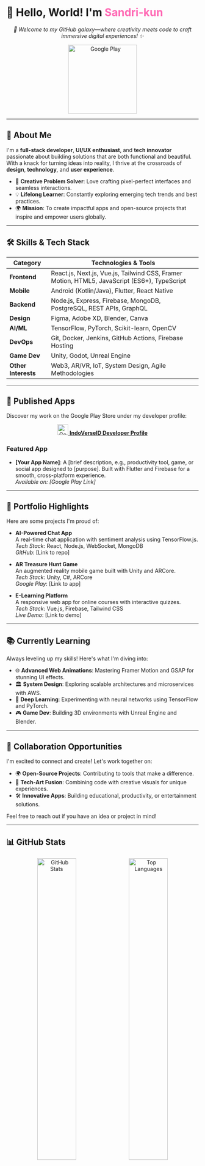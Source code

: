 # 👋 Hello, World! I'm <span style="color:#FF69B4;">Sandri-kun</span>

<p align="center">
  <i>🌌 Welcome to my GitHub galaxy—where creativity meets code to craft immersive digital experiences! ✨</i>
</p>

<p align="center">
  <a href="https://play.google.com/store/apps/developer?id=IndoVerseID&hl=id">
    <img alt="Google Play" src="https://upload.wikimedia.org/wikipedia/commons/7/78/Google_Play_Store_badge_EN.svg" width="180"/>
  </a>
</p>

---

## 🚀 **About Me**

I'm a **full-stack developer**, **UI/UX enthusiast**, and **tech innovator** passionate about building solutions that are both functional and beautiful. With a knack for turning ideas into reality, I thrive at the crossroads of **design**, **technology**, and **user experience**.

- 🎨 **Creative Problem Solver**: Love crafting pixel-perfect interfaces and seamless interactions.  
- 💡 **Lifelong Learner**: Constantly exploring emerging tech trends and best practices.  
- 🌍 **Mission**: To create impactful apps and open-source projects that inspire and empower users globally.

---

## 🛠 **Skills & Tech Stack**

| **Category**       | **Technologies & Tools**                                                                 |
|---------------------|-----------------------------------------------------------------------------------------|
| **Frontend**       | React.js, Next.js, Vue.js, Tailwind CSS, Framer Motion, HTML5, JavaScript (ES6+), TypeScript |
| **Mobile**         | Android (Kotlin/Java), Flutter, React Native                                           |
| **Backend**        | Node.js, Express, Firebase, MongoDB, PostgreSQL, REST APIs, GraphQL                      |
| **Design**         | Figma, Adobe XD, Blender, Canva                                                     |
| **AI/ML**          | TensorFlow, PyTorch, Scikit-learn, OpenCV                                                |
| **DevOps**        | Git, Docker, Jenkins, GitHub Actions, Firebase Hosting                                   |
| **Game Dev**       | Unity, Godot, Unreal Engine                                                             |
| **Other Interests** | Web3, AR/VR, IoT, System Design, Agile Methodologies                                    |

---

## 📱 **Published Apps**

Discover my work on the Google Play Store under my developer profile:

<p align="center">
  <a href="https://play.google.com/store/apps/developer?id=IndoVerseID&hl=id">
    <img src="https://upload.wikimedia.org/wikipedia/commons/5/5f/Google_Play_2022_icon.svg" alt="Google Play Icon" width="28" />   <b>IndoVerseID Developer Profile</b>
  </a>
</p>

### Featured App
- **[Your App Name]**: A [brief description, e.g., productivity tool, game, or social app designed to [purpose]. Built with Flutter and Firebase for a smooth, cross-platform experience.  
  *Available on: [Google Play Link]*

---

## 🌟 **Portfolio Highlights**

Here are some projects I'm proud of:

- **AI-Powered Chat App**  
  A real-time chat application with sentiment analysis using TensorFlow.js.  
  *Tech Stack*: React, Node.js, WebSocket, MongoDB  
  *GitHub*: [Link to repo]  

- **AR Treasure Hunt Game**  
  An augmented reality mobile game built with Unity and ARCore.  
  *Tech Stack*: Unity, C#, ARCore  
  *Google Play*: [Link to app]  

- **E-Learning Platform**  
  A responsive web app for online courses with interactive quizzes.  
  *Tech Stack*: Vue.js, Firebase, Tailwind CSS  
  *Live Demo*: [Link to demo]  

---

## 📚 **Currently Learning**

Always leveling up my skills! Here's what I'm diving into:  
- 🌐 **Advanced Web Animations**: Mastering Framer Motion and GSAP for stunning UI effects.  
- 🏛 **System Design**: Exploring scalable architectures and microservices with AWS.  
- 🤖 **Deep Learning**: Experimenting with neural networks using TensorFlow and PyTorch.  
- 🎮 **Game Dev**: Building 3D environments with Unreal Engine and Blender.

---

## 🤝 **Collaboration Opportunities**

I'm excited to connect and create! Let's work together on:  
- 🌍 **Open-Source Projects**: Contributing to tools that make a difference.  
- 🎨 **Tech-Art Fusion**: Combining code with creative visuals for unique experiences.  
- 🛠 **Innovative Apps**: Building educational, productivity, or entertainment solutions.  

Feel free to reach out if you have an idea or project in mind!

---

## 📊 **GitHub Stats**

<p align="center">
  <img src="https://github-readme-stats.vercel.app/api?username=sandri-kun&show_icons=true&theme=tokyonight" alt="GitHub Stats" width="45%" style="margin: 5px;"/>
  <img src="https://github-readme-stats.vercel.app/api/top-langs/?username=sandri-kun&layout=compact&theme=tokyonight" alt="Top Languages" width="45%" style="margin: 5px;"/>
</p>

<p align="center">
  <img src="https://github-readme-activity-graph.vercel.app/graph?username=sandri-kun&theme=tokyo-night&hide_border=true" alt="Contribution Graph" width="90%" style="margin-top: 10px;"/>
</p>

<p align="center">
  <img src="https://github-readme-streak-stats.herokuapp.com/?user=sandri-kun&theme=tokyonight" alt="GitHub Streak" width="45%" style="margin-top: 10px;"/>
</p>

---

## 📬 **Connect with Me**

Let's stay in touch! Reach out via:

<p align="center">
  <a href="mailto:indoverseid@gmail.com">
    <img src="https://img.shields.io/badge/Email-D14836?style=for-the-badge&logo=gmail&logoColor=white" alt="Email"/>
  </a>
  
  <a href=""https://www.linkedin.com/in/sandri-irsyad-41012624a">
    <img src="https://img.shields.io/badge/LinkedIn-0A66C2?style=for-the-badge&logo=linkedin&logoColor=white" alt="LinkedIn"/>
  </a>
  
  <a href="https://play.google.com/store/apps/developer?id=IndoVerseID&hl=id">
    <img src="https://img.shields.io/badge/Google_Play-414141?style=for-the-badge&logo=google-play&logoColor=white" alt="Google Play"/>
  </a>
</p>

---

## ⚡ **Fun Facts**

- ☕ **Debugging Marathon**: Once fixed a bug after 12 hours of coding, powered by coffee and lo-fi beats.  
- 🎮 **Gamer at Heart**: My first coding project was a text-based RPG in Python.  
- 🌌 **Sci-Fi Nerd**: Obsessed with *Dune* and dreaming of coding AI for interstellar travel.

---

## 🏆 **Achievements**

- 🥇 **Hackathon Winner**: Secured 1st place in a regional app development hackathon with a health-tracking app.  
- 📜 **Certified**: Google Developer Profile for Android, AWS Cloud Practitioner.  
- 🌟 **Top Contributor**: Recognized as a top contributor in [Open-Source Project Name].

---

## 💬 **Quote I Live By**

<p align="center">
  <i>“Code is like poetry: when written with passion, it can move hearts and minds.”</i>
</p>

---

<p align="center">
  <b>✨ Thanks for exploring my GitHub! Let's code the future together! 🚀</b>
</p>

<p align="center">
  <img src="https://visitor-badge.laobi.icu/badge?page_id=sandri-kun.sandri-kun" alt="Visitor Badge"/>
</p>
